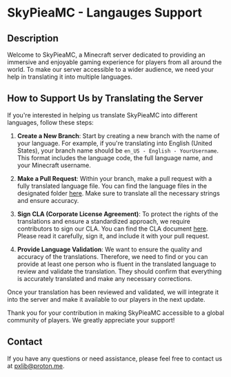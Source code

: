 # SkyPieaMC - Langauges Support

## Description

Welcome to SkyPieaMC, a Minecraft server dedicated to providing an immersive and enjoyable gaming experience for players from all around the world. To make our server accessible to a wider audience, we need your help in translating it into multiple languages.

## How to Support Us by Translating the Server

If you're interested in helping us translate SkyPieaMC into different languages, follow these steps:

1. **Create a New Branch**: Start by creating a new branch with the name of your language. For example, if you're translating into English (United States), your branch name should be `en_US - English - YourUsername`. This format includes the language code, the full language name, and your Minecraft username.

2. **Make a Pull Request**: Within your branch, make a pull request with a fully translated language file. You can find the language files in the designated folder [here](/languages). Make sure to translate all the necessary strings and ensure accuracy.

3. **Sign CLA (Corporate License Agreement)**: To protect the rights of the translations and ensure a standardized approach, we require contributors to sign our CLA. You can find the CLA document [here](/CLA.md). Please read it carefully, sign it, and include it with your pull request.

4. **Provide Language Validation**: We want to ensure the quality and accuracy of the translations. Therefore, we need to find or you can provide at least one person who is fluent in the translated language to review and validate the translation. They should confirm that everything is accurately translated and make any necessary corrections.

Once your translation has been reviewed and validated, we will integrate it into the server and make it available to our players in the next update.

Thank you for your contribution in making SkyPieaMC accessible to a global community of players. We greatly appreciate your support!

## Contact

If you have any questions or need assistance, please feel free to contact us at [pxlib@proton.me](mailto:pxlib@proton.me).
